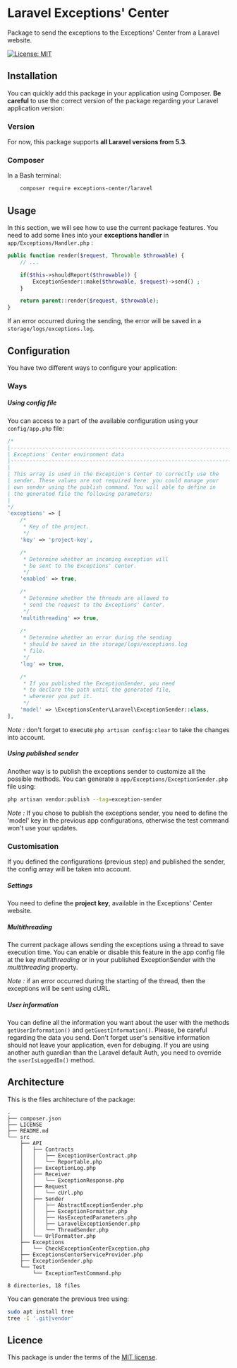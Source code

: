 # Laravel Exceptions' Center
Package to send the exceptions to the Exceptions' Center from a Laravel website.

[![License: MIT](https://img.shields.io/badge/License-MIT-yellow.svg)](https://opensource.org/licenses/MIT)

## Installation
You can quickly add this package in your application using Composer. **Be careful** to use the correct version of the package regarding your Laravel application version:

### Version
For now, this package supports **all Laravel versions from 5.3**.

### Composer
In a Bash terminal:
```bash
    composer require exceptions-center/laravel
```

## Usage
In this section, we will see how to use the current package features.
You need to add some lines into your **exceptions handler** in ```app/Exceptions/Handler.php``` :
```php
public function render($request, Throwable $throwable) {
    // ...

    if($this->shouldReport($throwable)) {
        ExceptionSender::make($throwable, $request)->send() ;
    }

    return parent::render($request, $throwable);
}
```

If an error occurred during the sending, the error will be saved in a ```storage/logs/exceptions.log```.

## Configuration
You have two different ways to configure your application:

### Ways
##### Using config file
You can access to a part of the available configuration using your ```config/app.php``` file:
```php
/*
|--------------------------------------------------------------------------
| Exceptions' Center environment data
|--------------------------------------------------------------------------
|
| This array is used in the Exception's Center to correctly use the
| sender. These values are not required here: you could manage your
| own sender using the publish command. You will able to define in
| the generated file the following parameters:
|
*/
'exceptions' => [
    /*
     * Key of the project.
     */
    'key' => 'project-key',

    /*
     * Determine whether an incoming exception will
     * be sent to the Exceptions' Center.
     */
    'enabled' => true,

    /*
     * Determine whether the threads are allowed to
     * send the request to the Exceptions' Center.
     */
    'multithreading' => true,
    
    /*
     * Determine whether an error during the sending
     * should be saved in the storage/logs/exceptions.log 
     * file.
     */
    'log' => true,

    /*
     * If you published the ExceptionSender, you need
     * to declare the path until the generated file,
     * wherever you put it.
     */
    'model' => \ExceptionsCenter\Laravel\ExceptionSender::class,
],
```

*Note :* don't forget to execute ```php artisan config:clear``` to take the changes into account.

##### Using published sender
Another way is to publish the exceptions sender to customize all the possible methods. You can generate a ```app/Exceptions/ExceptionSender.php``` file using:
```bash
php artisan vendor:publish --tag=exception-sender
```

*Note :* If you chose to publish the exceptions sender, you need to define the 'model' key in the previous app configurations, otherwise the test command won't use your updates.

### Customisation
If you defined the configurations (previous step) and published the sender, the config array will be taken into account.

##### Settings
You need to define the **project key**, available in the Exceptions' Center website.

##### Multithreading
The current package allows sending the exceptions using a thread to save execution time. You can enable or disable this feature in the app config file at the key *multithreading* or in your published ExceptionSender with the *multithreading* property. 

*Note :* if an error occurred during the starting of the thread, then the exceptions will be sent using cURL. 

##### User information
You can define all the information you want about the user with the methods ```getUserInformation()``` and ```getGuestInformation()```. Please, be careful regarding the data you send. Don't forget user's sensitive information should not leave your application, even for debuging.
If you are using another auth guardian than the Laravel default Auth, you need to override the ```userIsLoggedIn()``` method.

## Architecture
This is the files architecture of the package:

```
.
├── composer.json
├── LICENSE
├── README.md
└── src
    ├── API
    │   ├── Contracts
    │   │   ├── ExceptionUserContract.php
    │   │   └── Reportable.php
    │   ├── ExceptionLog.php
    │   ├── Receiver
    │   │   └── ExceptionResponse.php
    │   ├── Request
    │   │   └── cUrl.php
    │   ├── Sender
    │   │   ├── AbstractExceptionSender.php
    │   │   ├── ExceptionFormatter.php
    │   │   ├── HasExceptedParameters.php
    │   │   ├── LaravelExceptionSender.php
    │   │   └── ThreadSender.php
    │   └── UrlFormatter.php
    ├── Exceptions
    │   └── CheckExceptionCenterException.php
    ├── ExceptionsCenterServiceProvider.php
    ├── ExceptionSender.php
    └── Test
        └── ExceptionTestCommand.php

8 directories, 18 files
```

You can generate the previous tree using:
```bash
sudo apt install tree
tree -I '.git|vendor'
```

## Licence
This package is under the terms of the [MIT license](https://opensource.org/licenses/MIT).
